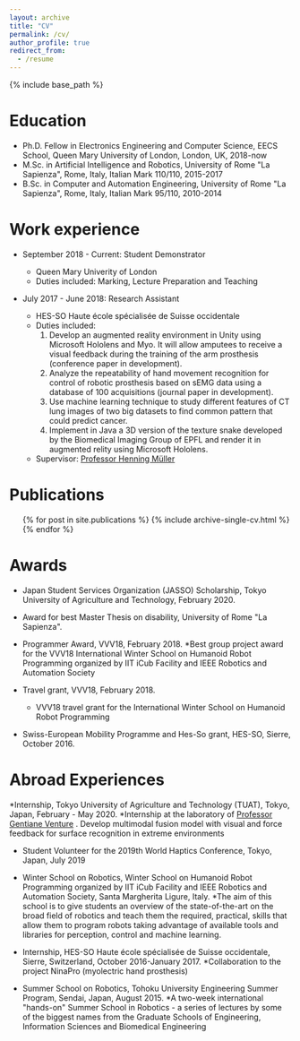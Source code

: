 ```yaml
---
layout: archive
title: "CV"
permalink: /cv/
author_profile: true
redirect_from:
  - /resume
---
```


{% include base_path %}

Education
======
* Ph.D. Fellow in Electronics Engineering and Computer Science, EECS School, Queen Mary
University of London, London, UK, 2018-now
* M.Sc. in Artificial Intelligence and Robotics, University of Rome "La Sapienza", Rome, Italy,
Italian Mark 110/110, 2015-2017
* B.Sc. in Computer and Automation Engineering, University of Rome "La Sapienza", Rome,
Italy, Italian Mark 95/110, 2010-2014

Work experience
======
* September 2018 - Current: Student Demonstrator
  * Queen Mary Univerity of London
  * Duties included: Marking, Lecture Preparation and Teaching


* July 2017 - June 2018: Research Assistant
  * HES-SO Haute école spécialisée de Suisse occidentale
  * Duties included: 
    1. Develop an augmented reality environment in Unity using Microsoft Hololens and Myo. It will allow amputees
to receive a visual feedback during the training of the arm prosthesis (conference paper in development). 
    2. Analyze the repeatability of hand movement recognition for control of robotic prosthesis based on sEMG data
using a database of 100 acquisitions (journal paper in development). 
    3. Use machine learning technique to study different features of CT lung images of two big datasets to find common pattern that could predict
cancer. 
    4. Implement in Java a 3D version of the texture snake developed by the Biomedical Imaging Group of
EPFL and render it in augmented relity using Microsoft Hololens.
  * Supervisor: [Professor Henning Müller](https://www.hevs.ch/en/rad-institutes/institute-of-information-systems/collaborateurs/professor-uas/muller-1609)
  

Publications
======
  <ul>{% for post in site.publications %}
    {% include archive-single-cv.html %}
  {% endfor %}</ul>
  
Awards
======
* Japan Student Services Organization (JASSO) Scholarship, Tokyo University of Agriculture
and Technology, February 2020.

* Award for best Master Thesis on disability, University of Rome "La Sapienza".

* Programmer Award, VVV18, February 2018.
  *Best group project award for the VVV18 International Winter School on Humanoid Robot Programming organized by IIT iCub Facility and IEEE Robotics and Automation Society

* Travel grant, VVV18, February 2018.
  * VVV18 travel grant for the International Winter School on Humanoid Robot Programming

* Swiss-European Mobility Programme and Hes-So grant, HES-SO, Sierre, October 2016.

Abroad Experiences
======
*Internship, Tokyo University of Agriculture and Technology (TUAT), Tokyo, Japan, February - May 2020.
  *Internship at the laboratory of [Professor Gentiane Venture](http://web.tuat.ac.jp/~gvlab/) . Develop multimodal fusion model with visual and force feedback for surface recognition in extreme environments

* Student Volunteer for the 2019th World Haptics Conference, Tokyo, Japan, July 2019

* Winter School on Robotics, Winter School on Humanoid Robot Programming organized by IIT iCub Facility and IEEE Robotics and Automation Society, Santa Margherita Ligure, Italy.
  *The aim of this school is to give students an overview of the state-of-the-art on the broad field of robotics and teach them the required, practical, skills that allow them to program robots taking advantage of available tools and libraries for perception, control and machine learning.

* Internship, HES-SO Haute école spécialisée de Suisse occidentale, Sierre, Switzerland, October 2016-January 2017.
  *Collaboration to the project NinaPro (myolectric hand prosthesis)

* Summer School on Robotics, Tohoku University Engineering Summer Program, Sendai, Japan, August 2015.
  *A two-week international "hands-on" Summer School in Robotics - a series of lectures by some of the biggest names from the Graduate Schools of Engineering, Information Sciences and Biomedical Engineering
